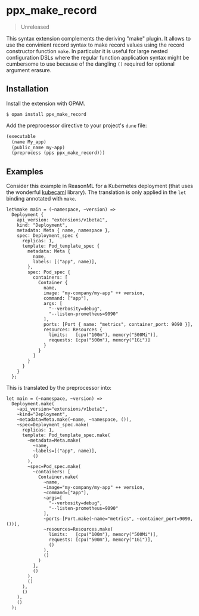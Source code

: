 # ppx_make_record

> Unreleased

This syntax extension complements the deriving "make" plugin. It allows to use
the convinient record syntax to make record values using the record constructor
function `make`. In particular it is useful for large nested configuration DSLs
where the regular function application syntax might be cumbersome to use
because of the dangling `()` required for optional argument erasure.


## Installation

Install the extension with OPAM.

```
$ opam install ppx_make_record
```

Add the preprocessor directive to your project's `dune` file:

```lisp
(executable
  (name My_app)
  (public_name my-app)
  (preprocess (pps ppx_make_record)))
```


## Examples

Consider this example in ReasonML for a Kubernetes deployment (that uses the wonderful
[kubecaml](https://github.com/andrenth/kubecaml) library). The translation
is only applied in the `let` binding annotated with `make`.

```reason
let%make main = (~namespace, ~version) =>
  Deployment {
    api_version: "extensions/v1beta1",
    kind: "Deployment",
    metadata: Meta { name, namespace },
    spec: Deployment_spec {
      replicas: 1,
      template: Pod_template_spec {
        metadata: Meta {
          name,
          labels: [("app", name)],
        },
        spec: Pod_spec {
          containers: [
            Container {
              name,
              image: "my-company/my-app" ++ version,
              command: ["app"],
              args: [
                "--verbosity=debug",
                "--listen-prometheus=9090"
              ],
              ports: [Port { name: "metrics", container_port: 9090 }],
              resources: Resources {
                limits:   [cpu("100m"), memory("500Mi")],
                requests: [cpu("500m"), memory("1Gi")]
              }
            }
          ]
        }
      }
    }
  };
```

This is translated by the preprocessor into:

```reason
let main = (~namespace, ~version) =>
  Deployment.make(
    ~api_version="extensions/v1beta1",
    ~kind="Deployment",
    ~metadata=Meta.make(~name, ~namespace, ()),
    ~spec=Deployment_spec.make(
      replicas: 1,
      template: Pod_template_spec.make(
        ~metadata=Meta.make(
          ~name,
          ~labels=[("app", name)],
          ()
        ),
        ~spec=Pod_spec.make(
          ~containers: [
            Container.make(
              ~name,
              ~image="my-company/my-app" ++ version,
              ~command=["app"],
              ~args=[
                "--verbosity=debug",
                "--listen-prometheus=9090"
              ],
              ~ports-[Port.make(~name="metrics", ~container_port=9090, ())],
              ~resources=Resources.make(
                limits:   [cpu("100m"), memory("500Mi")],
                requests: [cpu("500m"), memory("1Gi")],
                ()
              ),
              ()
            )
          ],
          ()
        ),
        ()
      ),
      ()
    ),
    ()
  );
```
